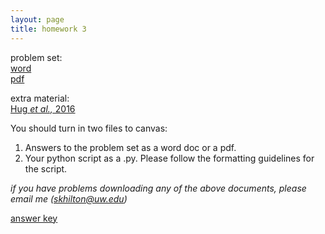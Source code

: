 ```yaml
---
layout: page
title: homework 3
---
```


problem set:    
[word](homework3.docx)  
[pdf](homework3.pdf)

extra material:   
[Hug *et al.,* 2016](hug2016new.pdf)  

You should turn in two files to canvas:   
1. Answers to the problem set as a word doc or a pdf.   
2. Your python script as a .py. Please follow the formatting guidelines for the script.   

*if you have problems downloading any of the above documents, please email me (skhilton@uw.edu)*

[answer key](homework3_answers.pdf)

